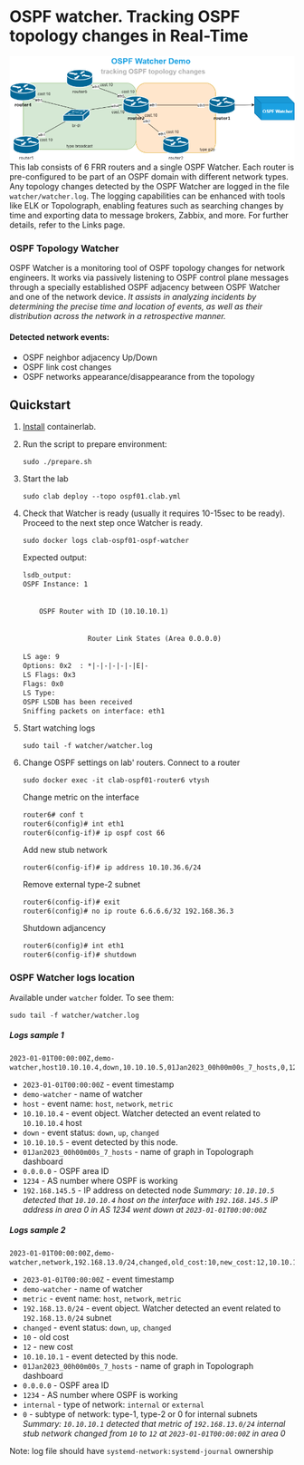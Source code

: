 # OSPF watcher. Tracking OSPF topology changes in Real-Time

![OSPF watcher containerlab](ospfwatcher_containerlab.png)
This lab consists of 6 FRR routers and a single OSPF Watcher. Each router is pre-configured to be part of an OSPF domain with different network types. Any topology changes detected by the OSPF Watcher are logged in the file `watcher/watcher.log`. The logging capabilities can be enhanced with tools like ELK or Topolograph, enabling features such as searching changes by time and exporting data to message brokers, Zabbix, and more. For further details, refer to the Links page.

### OSPF Topology Watcher
OSPF Watcher is a monitoring tool of OSPF topology changes for network engineers. It works via passively listening to OSPF control plane messages through a specially established OSPF adjacency between OSPF Watcher and one of the network device. *It assists in analyzing incidents by determining the precise time and location of events, as well as their distribution across the network in a retrospective manner.*  

#### Detected network events:
* OSPF neighbor adjacency Up/Down
* OSPF link cost changes
* OSPF networks appearance/disappearance from the topology

## Quickstart

1. [Install](https://containerlab.srlinux.dev/install/) containerlab.
2. Run the script to prepare environment:

    ```
    sudo ./prepare.sh
    ```

3. Start the lab
    ```
    sudo clab deploy --topo ospf01.clab.yml
    ```

4. Check that Watcher is ready (usually it requires 10-15sec to be ready). Proceed to the next step once Watcher is ready.  
    ```
    sudo docker logs clab-ospf01-ospf-watcher
    ```
    Expected output:
    ```
    lsdb_output:
    OSPF Instance: 1


        OSPF Router with ID (10.10.10.1)


                    Router Link States (Area 0.0.0.0)

    LS age: 9
    Options: 0x2  : *|-|-|-|-|-|E|-
    LS Flags: 0x3
    Flags: 0x0
    LS Type:
    OSPF LSDB has been received
    Sniffing packets on interface: eth1
    ```

5. Start watching logs
    ```
    sudo tail -f watcher/watcher.log
    ```

6. Change OSPF settings on lab' routers. Connect to a router
    ```
    sudo docker exec -it clab-ospf01-router6 vtysh
    ```
    Change metric on the interface
    ```
    router6# conf t
    router6(config)# int eth1
    router6(config-if)# ip ospf cost 66
    ```

    Add new stub network
    ```
    router6(config-if)# ip address 10.10.36.6/24
    ```

    Remove external type-2 subnet
    ```
    router6(config-if)# exit
    router6(config)# no ip route 6.6.6.6/32 192.168.36.3
    ```

    Shutdown adjancency
    ```
    router6(config)# int eth1
    router6(config-if)# shutdown
    ```

### OSPF Watcher logs location
Available under `watcher` folder. To see them:
```
sudo tail -f watcher/watcher.log
```


##### Logs sample 1  
```
2023-01-01T00:00:00Z,demo-watcher,host10.10.10.4,down,10.10.10.5,01Jan2023_00h00m00s_7_hosts,0,1234,192.168.145.5
```

* `2023-01-01T00:00:00Z` - event timestamp
* `demo-watcher` - name of watcher
* `host` - event name: `host`, `network`, `metric`
* `10.10.10.4` - event object. Watcher detected an event related to `10.10.10.4` host
* `down` - event status: `down`, `up`, `changed`
* `10.10.10.5` - event detected by this node.
* `01Jan2023_00h00m00s_7_hosts` - name of graph in Topolograph dashboard
* `0.0.0.0` - OSPF area ID
* `1234` - AS number where OSPF is working
* `192.168.145.5` - IP address on detected node
*Summary: `10.10.10.5` detected that `10.10.10.4` host on the interface with `192.168.145.5` IP address in area 0 in AS 1234 went down at `2023-01-01T00:00:00Z`*

##### Logs sample 2  
```
2023-01-01T00:00:00Z,demo-watcher,network,192.168.13.0/24,changed,old_cost:10,new_cost:12,10.10.10.1,01Jan2023_00h00m00s_7_hosts,0.0.0.0,1234,internal,0
```

* `2023-01-01T00:00:00Z` - event timestamp
* `demo-watcher` - name of watcher
* `metric` - event name: `host`, `network`, `metric`
* `192.168.13.0/24` - event object. Watcher detected an event related to `192.168.13.0/24` subnet
* `changed` - event status: `down`, `up`, `changed`
* `10` - old cost
* `12` - new cost
* `10.10.10.1` - event detected by this node.
* `01Jan2023_00h00m00s_7_hosts` - name of graph in Topolograph dashboard
* `0.0.0.0` - OSPF area ID
* `1234` - AS number where OSPF is working
* `internal` - type of network: `internal` or `external`
* `0` - subtype of network: type-1, type-2 or 0 for internal subnets
*Summary: `10.10.10.1` detected that metric of `192.168.13.0/24` internal stub network changed from `10` to `12` at `2023-01-01T00:00:00Z` in area 0*


Note:
log file should have `systemd-network:systemd-journal` ownership
